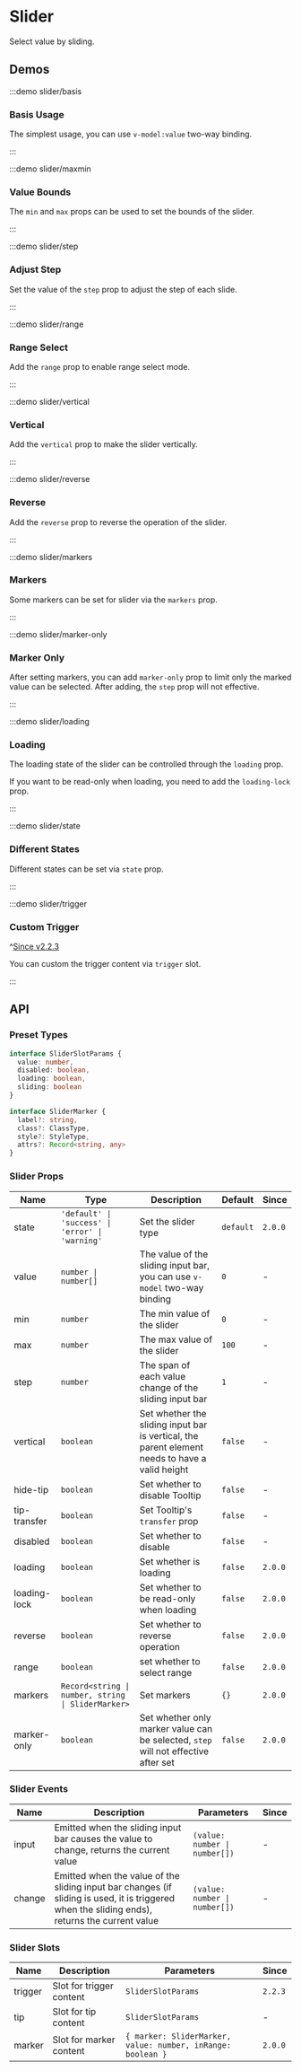 # Slider

Select value by sliding.

## Demos

:::demo slider/basis

### Basis Usage

The simplest usage, you can use `v-model:value` two-way binding.

:::

:::demo slider/maxmin

### Value Bounds

The `min` and `max` props can be used to set the bounds of the slider.

:::

:::demo slider/step

### Adjust Step

Set the value of the `step` prop to adjust the step of each slide.

:::

:::demo slider/range

### Range Select

Add the `range` prop to enable range select mode.

:::

:::demo slider/vertical

### Vertical

Add the `vertical` prop to make the slider vertically.

:::

:::demo slider/reverse

### Reverse

Add the `reverse` prop to reverse the operation of the slider.

:::

:::demo slider/markers

### Markers

Some markers can be set for slider via the `markers` prop.

:::

:::demo slider/marker-only

### Marker Only

After setting markers, you can add `marker-only` prop to limit only the marked value can be selected. After adding, the `step` prop will not effective.

:::

:::demo slider/loading

### Loading

The loading state of the slider can be controlled through the `loading` prop.

If you want to be read-only when loading, you need to add the `loading-lock` prop.

:::

:::demo slider/state

### Different States

Different states can be set via `state` prop.

:::

:::demo slider/trigger

### Custom Trigger

^[Since v2.2.3](!s)

You can custom the trigger content via `trigger` slot.

:::

## API

### Preset Types

```ts
interface SliderSlotParams {
  value: number,
  disabled: boolean,
  loading: boolean,
  sliding: boolean
}

interface SliderMarker {
  label?: string,
  class?: ClassType,
  style?: StyleType,
  attrs?: Record<string, any>
}
```

### Slider Props

| Name         | Type                                               | Description                                                                                    | Default   | Since   |
| ------------ | -------------------------------------------------- | ---------------------------------------------------------------------------------------------- | --------- | ------- |
| state        | `'default' \| 'success' \| 'error' \| 'warning'`   | Set the slider type                                                                            | `default` | `2.0.0` |
| value        | `number \| number[]`                               | The value of the sliding input bar, you can use `v-model` two-way binding                      | `0`       | -       |
| min          | `number`                                           | The min value of the slider                                                                    | `0`       | -       |
| max          | `number`                                           | The max value of the slider                                                                    | `100`     | -       |
| step         | `number`                                           | The span of each value change of the sliding input bar                                         | `1`       | -       |
| vertical     | `boolean`                                          | Set whether the sliding input bar is vertical, the parent element needs to have a valid height | `false`   | -       |
| hide-tip     | `boolean`                                          | Set whether to disable Tooltip                                                                 | `false`   | -       |
| tip-transfer | `boolean`                                          | Set Tooltip's `transfer` prop                                                                  | `false`   | -       |
| disabled     | `boolean`                                          | Set whether to disable                                                                         | `false`   | -       |
| loading      | `boolean`                                          | Set whether is loading                                                                         | `false`   | `2.0.0` |
| loading-lock | `boolean`                                          | Set whether to be read-only when loading                                                       | `false`   | `2.0.0` |
| reverse      | `boolean`                                          | Set whether to reverse operation                                                               | `false`   | `2.0.0` |
| range        | `boolean`                                          | set whether to select range                                                                    | `false`   | `2.0.0` |
| markers      | `Record<string \| number, string \| SliderMarker>` | Set markers                                                                                    | `{}`      | `2.0.0` |
| marker-only  | `boolean`                                          | Set whether only marker value can be selected, `step` will not effective after set             | `false`   | `2.0.0` |

### Slider Events

| Name   | Description                                                                                                                                    | Parameters                    | Since |
| ------ | ---------------------------------------------------------------------------------------------------------------------------------------------- | ----------------------------- | ----- |
| input  | Emitted when the sliding input bar causes the value to change, returns the current value                                                       | `(value: number \| number[])` | -     |
| change | Emitted when the value of the sliding input bar changes (if sliding is used, it is triggered when the sliding ends), returns the current value | `(value: number \| number[])` | -     |

### Slider Slots

| Name    | Description              | Parameters                                                  | Since   |
| ------- | ------------------------ | ----------------------------------------------------------- | ------- |
| trigger | Slot for trigger content | `SliderSlotParams`                                          | `2.2.3` |
| tip     | Slot for tip content     | `SliderSlotParams`                                          | -       |
| marker  | Slot for marker content  | `{ marker: SliderMarker, value: number, inRange: boolean }` | `2.0.0` |

